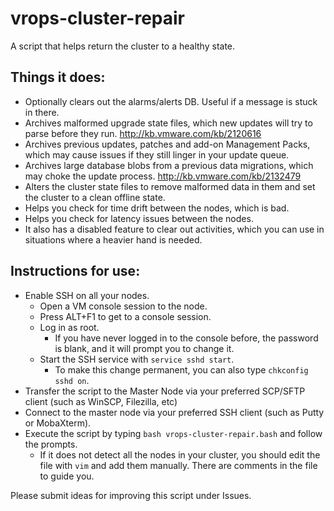 # vrops-cluster-repair
A script that helps return the cluster to a healthy state.

## Things it does:

* Optionally clears out the alarms/alerts DB. Useful if a message is stuck in there.
* Archives malformed upgrade state files, which new updates will try to parse before they run. http://kb.vmware.com/kb/2120616
* Archives previous updates, patches and add-on Management Packs, which may cause issues if they still linger in your update queue.
* Archives large database blobs from a previous data migrations, which may choke the update process. http://kb.vmware.com/kb/2132479
* Alters the cluster state files to remove malformed data in them and set the cluster to a clean offline state. 
* Helps you check for time drift between the nodes, which is bad.
* Helps you check for latency issues between the nodes.
* It also has a disabled feature to clear out activities, which you can use in situations where a heavier hand is needed.

## Instructions for use:

* Enable SSH on all your nodes.
  * Open a VM console session to the node.
  * Press ALT+F1 to get to a console session.
  * Log in as root.
    * If you have never logged in to the console before, the password is blank, and it will prompt you to change it.
  * Start the SSH service with `service sshd start`.
    * To make this change permanent, you can also type `chkconfig sshd on`.
* Transfer the script to the Master Node via your preferred SCP/SFTP client (such as WinSCP, Filezilla, etc)
* Connect to the master node via your preferred SSH client (such as Putty or MobaXterm).
* Execute the script by typing `bash vrops-cluster-repair.bash` and follow the prompts.
  * If it does not detect all the nodes in your cluster, you should edit the file with `vim` and add them manually. There are comments in the file to guide you.

Please submit ideas for improving this script under Issues.
